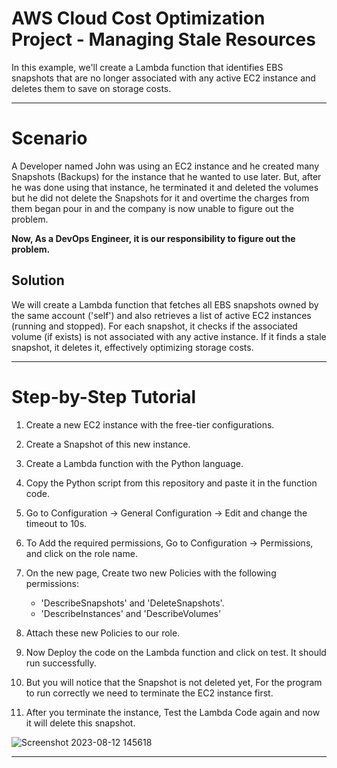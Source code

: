 # AWS Cloud Cost Optimization Project - Managing Stale Resources
In this example, we'll create a Lambda function that identifies EBS snapshots that are no longer associated with any active EC2 instance and deletes them to save on storage costs.

---

# Scenario
A Developer named John was using an EC2 instance and he created many Snapshots (Backups) for the instance that he wanted to use later. But, after he was done using that instance, he terminated it and deleted the volumes but he did not delete the Snapshots for it and overtime the charges from them began pour in and the company is now unable to figure out the problem. 


**Now, As a DevOps Engineer, it is our responsibility to figure out the problem.**

## Solution
We will create a Lambda function that fetches all EBS snapshots owned by the same account ('self') and also retrieves a list of active EC2 instances (running and stopped). For each snapshot, it checks if the associated volume (if exists) is not associated with any active instance. If it finds a stale snapshot, it deletes it, effectively optimizing storage costs.

---

# Step-by-Step Tutorial
1. Create a new EC2 instance with the free-tier configurations.

2. Create a Snapshot of this new instance.

3. Create a Lambda function with the Python language.

4. Copy the Python script from this repository and paste it in the function code.

5. Go to Configuration -> General Configuration -> Edit and change the timeout to 10s.

6. To Add the required permissions, Go to Configuration -> Permissions, and click on the role name.

7. On the new page, Create two new Policies with the following permissions:
    * 'DescribeSnapshots' and 'DeleteSnapshots'.
    * 'DescribeInstances' and 'DescribeVolumes'

8. Attach these new Policies to our role.

9. Now Deploy the code on the Lambda function and click on test. It should run successfully.

10. But you will notice that the Snapshot is not deleted yet, For the program to run correctly we need to terminate the EC2 instance first.

11. After you terminate the instance, Test the Lambda Code again and now it will delete this snapshot.

![Screenshot 2023-08-12 145618](https://github.com/VarchasvH/stale-resources/assets/100064742/c1f9c20c-4418-4890-a346-30c0914ba9bb)

---











 


